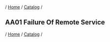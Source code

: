 / [Home](/acctp/) / [Catalog](/acctp/catalog.md) /

## AA01 Failure Of Remote Service

/ [Home](/acctp/) / [Catalog](/acctp/catalog.md) /
